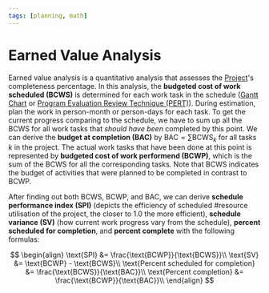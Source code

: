 ```yaml
---
tags: [planning, math]
---
```


# Earned Value Analysis

Earned value analysis is a quantitative analysis that assesses the
[Project](202303251004.md)'s completeness percentage. In this analysis, the
**budgeted cost of work scheduled (BCWS)** is determined for each work task in
the schedule ([Gantt Chart](202305140836.md) or [Program Evaluation Review Technique (PERT)](202305141720.md)).
During estimation, plan the work in person-month or person-days for each task.
To get the current progress comparing to the schedule, we have to sum up all the
BCWS for all work tasks that *should have been* completed by this point. We can
derive the **budget at completion (BAC)** by $\text{BAC} = \sum{\text{BCWS}_k}$
for all tasks $k$ in the project. The actual work tasks that have been done at
this point is represented by **budgeted cost of work performend (BCWP)**, which
is the sum of the BCWS for all the corresponding tasks. Note that BCWS indicates
the budget of activities that were planned to be completed in contrast to BCWP.

After finding out both BCWS, BCWP, and BAC, we can derive **schedule performance
index (SPI)** (depicts the efficiency of scheduled #resource utilisation of the
project, the closer to 1.0 the more efficient), **schedule variance (SV)** (how
current work progress vary from the schedule), **percent scheduled for
completion**, and **percent complete** with the following formulas:

$$
\begin{align}
\text{SPI} &= \frac{\text{BCWP}}{\text{BCWS}}\\
\text{SV} &= \text{BCWP} - \text{BCWS}\\
\text{Percent scheduled for completion} &= \frac{\text{BCWS}}{\text{BAC}}\\
\text{Percent completion} &= \frac{\text{BCWP}}{\text{BAC}}\\
\end{align}
$$
